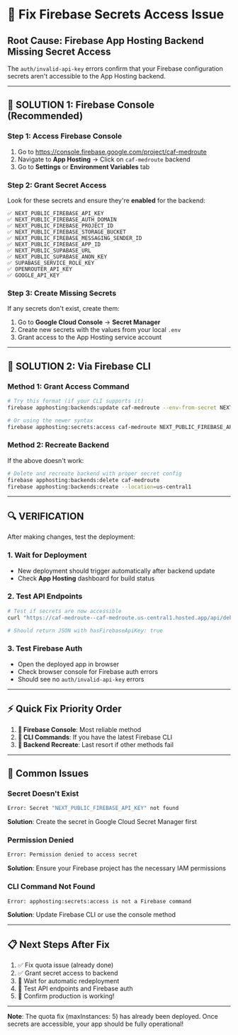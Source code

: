 # 🔑 Fix Firebase Secrets Access Issue

## **Root Cause: Firebase App Hosting Backend Missing Secret Access**

The `auth/invalid-api-key` errors confirm that your Firebase configuration secrets aren't accessible to the App Hosting backend.

---

## 🚀 **SOLUTION 1: Firebase Console (Recommended)**

### **Step 1: Access Firebase Console**
1. Go to https://console.firebase.google.com/project/caf-medroute
2. Navigate to **App Hosting** → Click on `caf-medroute` backend
3. Go to **Settings** or **Environment Variables** tab

### **Step 2: Grant Secret Access**
Look for these secrets and ensure they're **enabled** for the backend:
```
✅ NEXT_PUBLIC_FIREBASE_API_KEY
✅ NEXT_PUBLIC_FIREBASE_AUTH_DOMAIN  
✅ NEXT_PUBLIC_FIREBASE_PROJECT_ID
✅ NEXT_PUBLIC_FIREBASE_STORAGE_BUCKET
✅ NEXT_PUBLIC_FIREBASE_MESSAGING_SENDER_ID
✅ NEXT_PUBLIC_FIREBASE_APP_ID
✅ NEXT_PUBLIC_SUPABASE_URL
✅ NEXT_PUBLIC_SUPABASE_ANON_KEY
✅ SUPABASE_SERVICE_ROLE_KEY
✅ OPENROUTER_API_KEY
✅ GOOGLE_API_KEY
```

### **Step 3: Create Missing Secrets**
If any secrets don't exist, create them:
1. Go to **Google Cloud Console** → **Secret Manager**
2. Create new secrets with the values from your local `.env`
3. Grant access to the App Hosting service account

---

## 🚀 **SOLUTION 2: Via Firebase CLI**

### **Method 1: Grant Access Command**
```bash
# Try this format (if your CLI supports it)
firebase apphosting:backends:update caf-medroute --env-from-secret NEXT_PUBLIC_FIREBASE_API_KEY

# Or using the newer syntax
firebase apphosting:secrets:access caf-medroute NEXT_PUBLIC_FIREBASE_API_KEY
```

### **Method 2: Recreate Backend**
If the above doesn't work:
```bash
# Delete and recreate backend with proper secret config
firebase apphosting:backends:delete caf-medroute
firebase apphosting:backends:create --location=us-central1
```

---

## 🔍 **VERIFICATION**

After making changes, test the deployment:

### **1. Wait for Deployment**
- New deployment should trigger automatically after backend update
- Check **App Hosting** dashboard for build status

### **2. Test API Endpoints**
```bash
# Test if secrets are now accessible
curl "https://caf-medroute--caf-medroute.us-central1.hosted.app/api/debug-env"

# Should return JSON with hasFirebaseApiKey: true
```

### **3. Test Firebase Auth**
- Open the deployed app in browser
- Check browser console for Firebase auth errors
- Should see no `auth/invalid-api-key` errors

---

## ⚡ **Quick Fix Priority Order**

1. **🥇 Firebase Console**: Most reliable method
2. **🥈 CLI Commands**: If you have the latest Firebase CLI
3. **🥉 Backend Recreate**: Last resort if other methods fail

---

## 🐛 **Common Issues**

### **Secret Doesn't Exist**
```bash
Error: Secret "NEXT_PUBLIC_FIREBASE_API_KEY" not found
```
**Solution**: Create the secret in Google Cloud Secret Manager first

### **Permission Denied**
```bash
Error: Permission denied to access secret
```
**Solution**: Ensure your Firebase project has the necessary IAM permissions

### **CLI Command Not Found**
```bash
Error: apphosting:secrets:access is not a Firebase command
```
**Solution**: Update Firebase CLI or use the console method

---

## 📋 **Next Steps After Fix**

1. ✅ Fix quota issue (already done)
2. ✅ Grant secret access to backend
3. 🔄 Wait for automatic redeployment
4. 🧪 Test API endpoints and Firebase auth
5. 🎉 Confirm production is working!

---

**Note**: The quota fix (maxInstances: 5) has already been deployed. Once secrets are accessible, your app should be fully operational! 